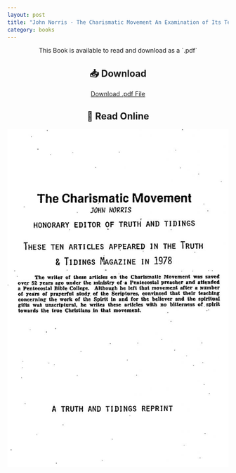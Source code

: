 ```yaml
---
layout: post
title: "John Norris - The Charismatic Movement An Examination of Its Teachings"
category: books
---
```

<div style="text-align: center;">
This Book is available to read and download as a `.pdf`

<h2>📥 Download</h2>

<a href="{{ '/assets/books/John-Norris-The-Charismatic-Movement-An-Examination-of-Its-Teachings.pdf' | relative_url }}" download class="button">Download .pdf File</a>


<h2>📖 Read Online</h2>
<div class="book-pages">
  <!-- Visible Cover Image + Button -->
  <a href="/assets/books/John-Norris-The-Charismatic-Movement-An-Examination-of-Its-Teachings/page001.jpg" data-lightbox="book" data-title="Page 1">
    <img src="/assets/books/John-Norris-The-Charismatic-Movement-An-Examination-of-Its-Teachings/page001.jpg" alt="Cover - Page 1" loading="lazy" />
  </a>
  </div>
  <!-- Hidden Lightbox-only Pages -->
  <a href="/assets/books/John-Norris-The-Charismatic-Movement-An-Examination-of-Its-Teachings/page002.jpg" data-lightbox="book" data-title="Page 2"></a>
  <a href="/assets/books/John-Norris-The-Charismatic-Movement-An-Examination-of-Its-Teachings/page003.jpg" data-lightbox="book" data-title="Page 3"></a>
  <a href="/assets/books/John-Norris-The-Charismatic-Movement-An-Examination-of-Its-Teachings/page004.jpg" data-lightbox="book" data-title="Page 4"></a>
  <a href="/assets/books/John-Norris-The-Charismatic-Movement-An-Examination-of-Its-Teachings/page005.jpg" data-lightbox="book" data-title="Page 5"></a>
  <a href="/assets/books/John-Norris-The-Charismatic-Movement-An-Examination-of-Its-Teachings/page006.jpg" data-lightbox="book" data-title="Page 6"></a>
  <a href="/assets/books/John-Norris-The-Charismatic-Movement-An-Examination-of-Its-Teachings/page007.jpg" data-lightbox="book" data-title="Page 7"></a>
  <a href="/assets/books/John-Norris-The-Charismatic-Movement-An-Examination-of-Its-Teachings/page008.jpg" data-lightbox="book" data-title="Page 8"></a>
  <a href="/assets/books/John-Norris-The-Charismatic-Movement-An-Examination-of-Its-Teachings/page009.jpg" data-lightbox="book" data-title="Page 9"></a>
  <a href="/assets/books/John-Norris-The-Charismatic-Movement-An-Examination-of-Its-Teachings/page010.jpg" data-lightbox="book" data-title="Page 10"></a>
  <a href="/assets/books/John-Norris-The-Charismatic-Movement-An-Examination-of-Its-Teachings/page011.jpg" data-lightbox="book" data-title="Page 11"></a>
  <a href="/assets/books/John-Norris-The-Charismatic-Movement-An-Examination-of-Its-Teachings/page012.jpg" data-lightbox="book" data-title="Page 12"></a>
  <a href="/assets/books/John-Norris-The-Charismatic-Movement-An-Examination-of-Its-Teachings/page013.jpg" data-lightbox="book" data-title="Page 13"></a>
  <a href="/assets/books/John-Norris-The-Charismatic-Movement-An-Examination-of-Its-Teachings/page014.jpg" data-lightbox="book" data-title="Page 14"></a>
  <a href="/assets/books/John-Norris-The-Charismatic-Movement-An-Examination-of-Its-Teachings/page015.jpg" data-lightbox="book" data-title="Page 15"></a>
  <a href="/assets/books/John-Norris-The-Charismatic-Movement-An-Examination-of-Its-Teachings/page016.jpg" data-lightbox="book" data-title="Page 16"></a>
  <a href="/assets/books/John-Norris-The-Charismatic-Movement-An-Examination-of-Its-Teachings/page017.jpg" data-lightbox="book" data-title="Page 17"></a>
  <a href="/assets/books/John-Norris-The-Charismatic-Movement-An-Examination-of-Its-Teachings/page018.jpg" data-lightbox="book" data-title="Page 18"></a>
  <a href="/assets/books/John-Norris-The-Charismatic-Movement-An-Examination-of-Its-Teachings/page019.jpg" data-lightbox="book" data-title="Page 19"></a>
  <a href="/assets/books/John-Norris-The-Charismatic-Movement-An-Examination-of-Its-Teachings/page020.jpg" data-lightbox="book" data-title="Page 20"></a>
  <a href="/assets/books/John-Norris-The-Charismatic-Movement-An-Examination-of-Its-Teachings/page021.jpg" data-lightbox="book" data-title="Page 21"></a>
  <a href="/assets/books/John-Norris-The-Charismatic-Movement-An-Examination-of-Its-Teachings/page022.jpg" data-lightbox="book" data-title="Page 22"></a>
  <a href="/assets/books/John-Norris-The-Charismatic-Movement-An-Examination-of-Its-Teachings/page023.jpg" data-lightbox="book" data-title="Page 23"></a>
  <a href="/assets/books/John-Norris-The-Charismatic-Movement-An-Examination-of-Its-Teachings/page024.jpg" data-lightbox="book" data-title="Page 24"></a>
  <a href="/assets/books/John-Norris-The-Charismatic-Movement-An-Examination-of-Its-Teachings/page025.jpg" data-lightbox="book" data-title="Page 25"></a>
  <a href="/assets/books/John-Norris-The-Charismatic-Movement-An-Examination-of-Its-Teachings/page026.jpg" data-lightbox="book" data-title="Page 26"></a>
  <a href="/assets/books/John-Norris-The-Charismatic-Movement-An-Examination-of-Its-Teachings/page027.jpg" data-lightbox="book" data-title="Page 27"></a>
  <a href="/assets/books/John-Norris-The-Charismatic-Movement-An-Examination-of-Its-Teachings/page028.jpg" data-lightbox="book" data-title="Page 28"></a>
  <a href="/assets/books/John-Norris-The-Charismatic-Movement-An-Examination-of-Its-Teachings/page029.jpg" data-lightbox="book" data-title="Page 29"></a>
  <a href="/assets/books/John-Norris-The-Charismatic-Movement-An-Examination-of-Its-Teachings/page030.jpg" data-lightbox="book" data-title="Page 30"></a>
  <a href="/assets/books/John-Norris-The-Charismatic-Movement-An-Examination-of-Its-Teachings/page031.jpg" data-lightbox="book" data-title="Page 31"></a>
  <a href="/assets/books/John-Norris-The-Charismatic-Movement-An-Examination-of-Its-Teachings/page032.jpg" data-lightbox="book" data-title="Page 32"></a>
  <a href="/assets/books/John-Norris-The-Charismatic-Movement-An-Examination-of-Its-Teachings/page033.jpg" data-lightbox="book" data-title="Page 33"></a>
  <a href="/assets/books/John-Norris-The-Charismatic-Movement-An-Examination-of-Its-Teachings/page034.jpg" data-lightbox="book" data-title="Page 34"></a>
  <a href="/assets/books/John-Norris-The-Charismatic-Movement-An-Examination-of-Its-Teachings/page035.jpg" data-lightbox="book" data-title="Page 35"></a>
  </div>


